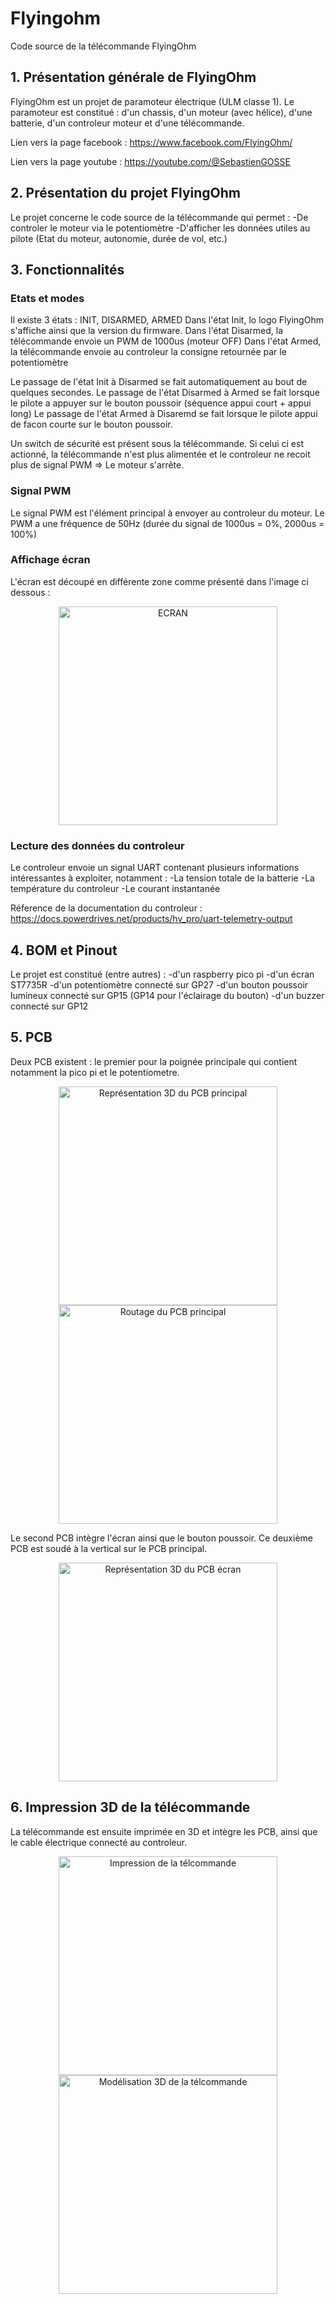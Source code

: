 # Flyingohm
Code source de la télécommande FlyingOhm

## 1. Présentation générale de FlyingOhm
FlyingOhm est un projet de paramoteur électrique (ULM classe 1).
Le paramoteur est constitué : d'un chassis, d'un moteur (avec hélice), d'une batterie, d'un controleur moteur et d'une télécommande.

Lien vers la page facebook : https://www.facebook.com/FlyingOhm/

Lien vers la page youtube : https://youtube.com/@SebastienGOSSE

## 2. Présentation du projet FlyingOhm
Le projet concerne le code source de la télécommande qui permet :
-De controler le moteur via le potentiomètre
-D'afficher les données utiles au pilote (Etat du moteur, autonomie, durée de vol, etc.)


## 3. Fonctionnalités
### Etats et modes
Il existe 3 états : INIT, DISARMED, ARMED
Dans l'état Init, lo logo FlyingOhm s'affiche ainsi que la version du firmware.
Dans l'état Disarmed, la télécommande envoie un PWM de 1000us (moteur OFF)
Dans l'état Armed, la télécommande envoie au controleur la consigne retournée par le potentiomètre

Le passage de l'état Init à Disarmed se fait automatiquement au bout de quelques secondes.
Le passage de l'état Disarmed à Armed se fait lorsque le pilote a appuyer sur le bouton poussoir (séquence appui court + appui long)
Le passage de l'état Armed à Disaremd se fait lorsque le pilote appui de facon courte sur le bouton poussoir.

Un switch de sécurité est présent sous la télécommande. Si celui ci est actionné, la télécommande n'est plus alimentée et le controleur ne recoit plus de signal PWM => Le moteur s'arrête.

### Signal PWM
Le signal PWM est l'élément principal à envoyer au controleur du moteur.
Le PWM a une fréquence de 50Hz (durée du signal de 1000us = 0%, 2000us = 100%)

### Affichage écran
L'écran est découpé en différente zone comme présenté dans l'image ci dessous :
<p align="center">
  <img src="SPECIFICATION_ECRAN.png.png" width="350" title="ECRAN">  
</p>

### Lecture des données du controleur
Le controleur envoie un signal UART contenant plusieurs informations intéressantes à exploiter, notamment :
-La tension totale de la batterie
-La température du controleur
-Le courant instantanée

Réference de la documentation du controleur : https://docs.powerdrives.net/products/hv_pro/uart-telemetry-output

## 4. BOM et Pinout
Le projet est constitué (entre autres) :
-d'un raspberry pico pi
-d'un écran ST7735R
-d'un potentiomètre connecté sur GP27
-d'un bouton poussoir lumineux connecté sur GP15 (GP14 pour l'éclairage du bouton)
-d'un buzzer connecté sur GP12

## 5. PCB
Deux PCB existent : le premier pour la poignée principale qui contient notamment la pico pi et le potentiometre.
<p align="center">
  <img src="PCB_POIGNEE_3D_RUN1.png" width="350" title="Représentation 3D du PCB principal">  
  <img src="PCB_POIGNEE_2D_RUN1.png" width="350" title="Routage du PCB principal">
</p>

Le second PCB intègre l'écran ainsi que le bouton poussoir. Ce deuxième PCB est soudé à la vertical sur le PCB principal.
<p align="center">
  <img src="PCB_ECRAN_3D_RUN1.png" width="350" title="Représentation 3D du PCB écran">  
</p>

## 6. Impression 3D de la télécommande
La télécommande est ensuite imprimée en 3D et intègre les PCB, ainsi que le cable électrique connecté au controleur.
<p align="center">
  <img src="IMPRESSION_TELECOMMANDE.jpg" width="350" title="Impression de la télcommande">  
  <img src="TELECOMMANDE_3D.png" width="350" title="Modélisation 3D de la télcommande">  
</p>

